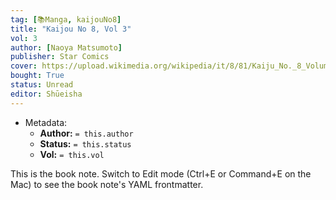 ```yaml
---
tag: [📚Manga, kaijouNo8]
title: "Kaijou No 8, Vol 3"
vol: 3
author: [Naoya Matsumoto]
publisher: Star Comics
cover: https://upload.wikimedia.org/wikipedia/it/8/81/Kaiju_No._8_Volume_1.jpg
bought: True
status: Unread
editor: Shūeisha
---
```



- Metadata:
	- **Author:** `= this.author`
	- **Status:** `= this.status`
	- **Vol:** `= this.vol`

This is the book note. Switch to Edit mode (Ctrl+E or Command+E on the Mac) to see the book note's YAML frontmatter.